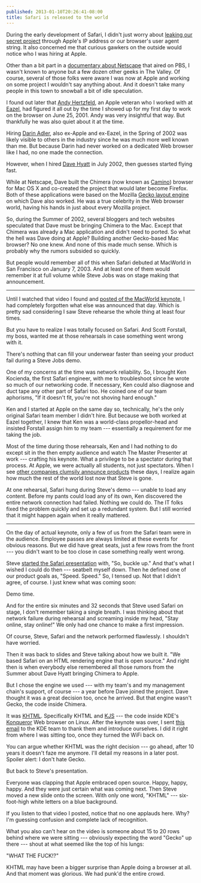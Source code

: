 ```yaml
---
published: 2013-01-10T20:26:41-08:00
title: Safari is released to the world
---
```

During the early development of Safari, I didn't just worry about [leaking our secret project](/2013/01/03/keeping-safari-a-secret/) through Apple's IP address or our browser's user agent string. It also concerned me that curious gawkers on the outside would notice who I was hiring at Apple.

Other than a bit part in a [documentary about Netscape](http://www.clickmovement.org/coderush) that aired on PBS, I wasn't known to anyone but a few dozen other geeks in The Valley. Of course, several of those folks were aware I was now at Apple and working on some project I wouldn't say anything about. And it doesn't take many people in this town to snowball a bit of idle speculation.

I found out later that [Andy Hertzfeld](https://en.wikipedia.org/wiki/Andy_Hertzfeld), an Apple veteran who I worked with at [Eazel](https://en.wikipedia.org/wiki/Eazel), had figured it all out by the time I showed up for my first day to work on the browser on June 25, 2001. Andy was very insightful that way. But thankfully he was also quiet about it at the time.

Hiring [Darin Adler](https://en.wikipedia.org/wiki/Darin_Adler), also ex-Apple and ex-Eazel, in the Spring of 2002 was likely visible to others in the industry since he was much more well known than me. But because Darin had never worked on a dedicated Web browser like I had, no one made the connection.

However, when I hired [Dave Hyatt](https://en.wikipedia.org/wiki/Dave_Hyatt) in July 2002, then guesses started flying fast.

While at Netscape, Dave built the Chimera (now known as [Camino](https://en.wikipedia.org/wiki/Camino)) browser for Mac OS X and co-created the project that would later become Firefox. Both of these applications were based on the Mozilla [Gecko layout engine](https://en.wikipedia.org/wiki/Gecko_(layout_engine)) on which Dave also worked. He was a true celebrity in the Web browser world, having his hands in just about every Mozilla project.

So, during the Summer of 2002, several bloggers and tech websites speculated that Dave must be bringing Chimera to the Mac. Except that Chimera was already a Mac application and didn't need to ported. So what the hell was Dave doing at Apple? Building another Gecko-based Mac browser? No one knew. And none of this made much sense. Which is probably why the rumors subsided so quickly.

But people would remember all of this when Safari debuted at MacWorld in San Francisco on January 7, 2003. And at least one of them would remember it at full volume while Steve Jobs was on stage making that announcement.

-----

Until I watched that video I found and [posted of the MacWorld keynote](/2013/01/07/macworld-2003-keynote/), I had completely forgotten what else was announced that day. Which is pretty sad considering I saw Steve rehearse the whole thing at least four times.

But you have to realize I was totally focused on Safari. And Scott Forstall, my boss, wanted me at those rehearsals in case something went wrong with it.

There's nothing that can fill your underwear faster than seeing your product fail during a Steve Jobs demo.

One of my concerns at the time was network reliability. So, I brought Ken Kocienda, the first Safari engineer, with me to troubleshoot since he wrote so much of our networking code. If necessary, Ken could also diagnose and duct tape any other part of Safari too. He coined one of our team aphorisms, "If it doesn't fit, you're not shoving hard enough."

Ken and I started at Apple on the same day so, technically, he's the only original Safari team member I didn't hire. But because we both worked at Eazel together, I knew that Ken was a world-class propellor-head and insisted Forstall assign him to my team --- essentially a requirement for me taking the job.

Most of the time during those rehearsals, Ken and I had nothing to do except sit in the then empty audience and watch The Master Presenter at work --- crafting his keynote. What a privilege to be a spectator during that process. At Apple, we were actually all students, not just spectators. When I see [other companies clumsily announce products](http://www.theverge.com/2013/1/8/3850056/qualcomms-insane-ces-2013-keynote-pictures-tweets) these days, I realize again how much the rest of the world lost now that Steve is gone.

At one rehearsal, Safari hung during Steve's demo --- unable to load any content. Before my pants could load any of its own, Ken discovered the entire network connection had failed. Nothing we could do. The IT folks fixed the problem quickly and set up a redundant system. But I still worried that it might happen again when it really mattered.

-----

On the day of actual keynote, only a few of us from the Safari team were in the audience. Employee passes are always limited at these events for obvious reasons. But we did have great seats, just a few rows from the front --- you didn't want to be too close in case something really went wrong.

Steve [started the Safari presentation](https://www.youtube.com/watch?v=13n98rSaYp4&t=54m52s) with, "So, buckle up." And that's what I wished I could do then --- seatbelt myself down. Then he defined one of our product goals as, "Speed. Speed." So, I tensed up. Not that I didn't agree, of course. I just knew what was coming soon:

Demo time.

And for the entire six minutes and 32 seconds that Steve used Safari on stage, I don't remember taking a single breath. I was thinking about that network failure during rehearsal and screaming inside my head, "Stay online, stay online!" We only had one chance to make a first impression.

Of course, Steve, Safari and the network performed flawlessly. I shouldn't have worried.

Then it was back to slides and Steve talking about how we built it. "We based Safari on an HTML rendering engine that is open source." And right then is when everybody else remembered all those rumors from the Summer about Dave Hyatt bringing Chimera to Apple.

But I chose the engine we used --- with my team's and my management chain's support, of course --- a year before Dave joined the project. Dave thought it was a great decision too, once he arrived. But that engine wasn't Gecko, the code inside Chimera.

It was [KHTML](https://en.wikipedia.org/wiki/KHTML). Specifically KHTML and [KJS](https://en.wikipedia.org/wiki/KJS_(KDE)) --- the code inside KDE's [Konqueror](https://en.wikipedia.org/wiki/Konqueror) Web browser on Linux. After the keynote was over, I sent [this email](http://lists.kde.org/?m=104197092318639) to the KDE team to thank them and introduce ourselves. I did it right from where I was sitting too, once they turned the WiFi back on.

You can argue whether KHTML was the right decision --- go ahead, after 10 years it doesn't faze me anymore. I'll detail my reasons in a later post. Spoiler alert: I don't hate Gecko.

But back to Steve's presentation.

Everyone was clapping that Apple embraced open source. Happy, happy, happy. And they were just certain what was coming next. Then Steve moved a new slide onto the screen. With only one word, "KHTML" --- six-foot-high white letters on a blue background.

If you listen to that video I posted, notice that no one applauds here. Why? I'm guessing confusion and complete lack of recognition.

What you also can't hear on the video is someone about 15 to 20 rows behind where we were sitting --- obviously expecting the word "Gecko" up there --- shout at what seemed like the top of his lungs:

"WHAT THE FUCK!?"

KHTML may have been a bigger surprise than Apple doing a browser at all. And that moment was glorious. We had punk'd the entire crowd.
